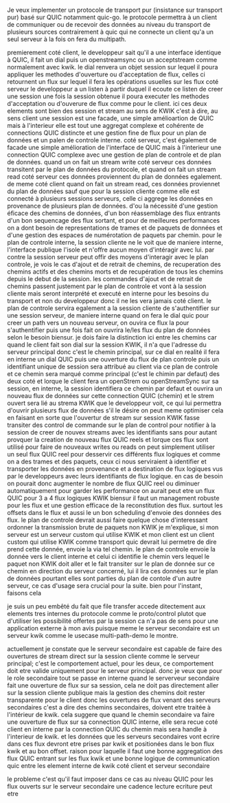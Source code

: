 Je veux implementer un protocole de transport pur (insistance sur transport pur) basé sur QUIC notamment quic-go. le protocole permettra à un client de communiquer ou de recevoir des données au niveau du transport de plusieurs sources contrairement à quic qui ne connecte un client qu'a un seul serveur à la fois on fera du multipath.

premierement coté client, le developpeur sait qu'il a une interface identique à QUIC, il fait un dial puis un openstreamsync ou un acceptstream comme normalement avec kwik. le dial renvera un objet session sur lequel il poura appliquer les methodes d'ouverture ou d'acceptation de flux, celles ci retournent un flux sur lequel il fera les opérations usuelles sur les flux coté serveur le developpeur a un listen à partir duquel il ecoute ce listen de creer une session une fois la session obtenue il poura executer les methodes d'acceptation ou d'ouverure de flux comme pour le client. ici ces deux elements sont bien des session et stream au sens de KWIK c'est à dire, au sens client une session est une facade, une simple amélioartion de QUIC mais à l'interieur elle est tout une aggregat complexe et cohérente de connections QUIC distincte et une gestion fine de flux pour un plan de données et un palen de controle interne. coté serveur, c'est également de facade une simple amélioration de l'interface de QUIC mais à l'interieur une connection QUIC complexe avec une gestion de plan de controle et de plan de données. quand un on fait un stream write coté serveur ces données transitent par le plan de données du protocole, et quand on fait un stream read coté serveur ces données proviennent du plan de données egalement. de meme coté client quand on fait un stream read, ces données proviennet du plan de données sauf que pour la session cliente comme elle est connecté à plusieurs sessions serveurs, celle ci aggrege les données en provenance de plusieurs plan de données. d'ou la nécessité d'une gestion éficace des chemins de données, d'un bon réassemblage des flux entrants d'un bon sequencage des flux sortant, et pour de meilleures performances on a dont besoin de representations de trames et de paquets de données et d'une gestion des espaces de numérotation de paquets par chemin. pour le plan de controle interne, la session cliente ne le voit que de maniere interne, l'interface publique l'isole et n'offre aucun moyen d'intéragir avec lui. par contre la session serveur peut offir des moyens d'interagir avec le plan controle, je vois le cas d'ajout et de retrait de chemins, de recuperation des chemins actifs et des chemins morts et de recupération de tous les chemins depuis le debut de la session. les commandes d'ajout et de retrait de chemins passent justement par le plan de controle et vont à la session cliente mais seront interprété et executé en interne pour les besoins du transport et non du developpeur donc il ne les vera jamais coté client. le plan de controle servira egalement a la session cliente de s'authentifier sur une session serveur, de maniere interne quand on fera le dial quic pour creer un path vers un nouveau serveur, on ouvira ce flux la pour s'authentifier puis une fois fait on ouvrira le/les flux du plan de données selon le besoin biensur. je dois faire la distinction ici entre les chemins car quand le client fait son dial sur la session KWIK, il n'a que l'adresse du serveur principal donc c'est le chemin principal, sur ce dial en realité il fera en interne un dial QUIC puis une ouverture du flux de plan controle puis un identifiant unique de session sera attribué au client via ce plan de controle et ce chemin sera marqué comme principal (c'est le chimin par defaut) des deux coté et lorque le client fera un openStrem ou openStreamSync sur sa session, en interne, la session identifiera ce chemin par defaut et ouvrira un nouveau flux de données sur cette connection QUIC (chemin) et le strem ouvert sera lié au strema KWIK que le developpeur voit, ce qui lui permettra d'ouvrir plusieurs flux de données s'il le désire on peut meme optimiser cela en faisant en sorte que l'ouvertur de stream sur session KWIK fasse transiter des control de commande sur le plan de control pour notifier à la session de creer de nouvex streams avec les identifiants sans pour autant provquer la creation de nouveau flux QUIC reels et lorque ces flux sont utilisé pour faire de nouveaux writes ou reads on peut simplement utiliser un seul flux QUIC reel pour desservir ces différents flux logiques et comme on a des trames et des paquets, ceux ci nous serviraient à identifier et transporter les données en provenance et a destination de flux logiques vus par le developpeurs avec leurs identifiants de flux logique. en cas de besoin on pourait donc augmenter le nombre de flux QUIC reel ou diminuer automatiquement pour garder les performance on aurait peut etre un flux QUIC pour 3 a 4 flux logiques KWIK biensur il faut un management robuste pour les flux et une gestion efficace de la reconstitution des flux. surtout les offsets dans le flux et aussi le un bon scheduling d'envoie des données des flux. le plan de controle devrait aussi faire quelque chose d'interessant ordonner la transmission brute de paquets non KWIK je m'explique, si mon serveur est un serveur custom qui utilise KWIK et mon client est un client custom qui utilise KWIK comme transport quic devrait lui permetre de dire prend cette donnée, envoie la via tel chemin. le plan de controle envoie la donnée vers le client interne et celui ci identifie le chemin vers lequel le paquet non KWIK doit aller et le fait transiter sur le plan de donnée sur ce chemin en direction du serveur concerné, lui il lira ces données sur le plan de données pourtant elles sont parties du plan de contole d'un autre serveur, ce cas d'usage sera crucial pour la suite. bien pour l'instant, faisons cela


je suis un peu embêté du fait que file transfer accede ditectement aux elements tres internes du protocole comme le proto/control plutot que d'utiliser les possibilité offertes par la session ca n'a pas de sens pour une application externe à mon avis puisque meme le serveur secondaire est un serveur kwik comme le usecase multi-path-demo le montre.


actuellement je constate que le serveur secondaire est capable de faire des ouvertures de stream direct sur la session cliente comme le serveur principal; c'est le comportement actuel, pour les deux, ce comportement doit etre valide uniquement pour le serveur principal. donc je veux que pour le role secondaire tout se passe en interne quand le serverveur secondaire fait une ouverture de flux sur sa session, cela ne doit pas directement aller sur la session cliente publique mais la gestion des chemins doit rester transparente pour le client donc les ouvertures de flux venant des serveurs secondaires c'est a dire des chemins secondaires, doivent etre traitée à l'intérieur de kwik. cela suggere que quand le chemin secondaire va faire une ouverture de flux sur sa connection QUIC interne, elle sera recue coté client en interne par la connection QUIC du chemin mais sera handle à l'interieur de kwik. et les données que les serveurs secondaires vont ecrire dans ces flux devront etre prises par kwik et positionées dans le bon flux kwik et au bon offset. raison pour laquelle il faut une bonne aggregation des flux QUIC entrant sur les flux kwik et une bonne logique de communication quic entre les element interne de kwik coté client et serveur secondaire


le probleme c'est qu'il faut imposer dans ce cas au niveau QUIC pour les flux ouverts sur le serveur secondaire une cadence lecture ecriture peut etre 